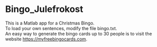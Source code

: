 # Bingo_Julefrokost

This is a Matlab app for a Christmas Bingo.\
To load your own sentences, modify the file bingo.txt.\
An easy way to generate the bingo cards up to 30 people is to visit the website https://myfreebingocards.com.
